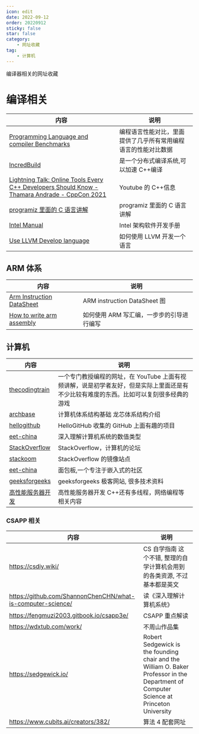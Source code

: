 ```yaml
---
icon: edit
date: 2022-09-12
order: 20220912
sticky: false
star: false
category:
    - 网址收藏
tag:
    - 计算机
---
```


编译器相关的网址收藏

<!-- more -->

# 编译相关

| 内容           | 说明                                                           |
| ------------------------------------------------------------ | -------------------------------------------------------------- |
| [Programming Language and compiler Benchmarks](https://programming-language-benchmarks.vercel.app/)              | 编程语言性能对比，里面提供了几乎所有常用编程语言的性能对比数据 |
| [IncredBuild](https://www.incredibuild.com/)                                            | 是一个分布式编译系统,可以加速 C++编译                          |
| [Lightning Talk: Online Tools Every C++ Developers Should Know - Thamara Andrade - CppCon 2021](https://www.youtube.com/watch?v=UztsWf7F_Sc&ab_channel=CppCon) | Youtube 的 C++信息                                             |
| [programiz 里面的 C 语言讲解](https://www.programiz.com/c-programming/c-data-types)     | programiz 里面的 C 语言讲解                                    |
| [Intel Manual](https://www.intel.com/content/www/us/en/developer/articles/technical/intel-sdm.html) | Intel 架构软件开发手册                                         |
| [Use LLVM Develop language](https://llvm.org/docs/tutorial/MyFirstLanguageFrontend/index.html)      | 如何使用 LLVM 开发一个语言                                     |

## ARM 体系
| 内容 | 说明 |
| ----- | ----- |
| [Arm Instruction DataSheet](https://azeria-labs.com/downloads/cheatsheetv1.3-1920x1080.png) |  ARM instruction DataSheet 图 |
| [How to write arm assembly](https://azeria-labs.com/writing-arm-assembly-part-1/) | 如何使用 ARM 写汇编，一步步的引导进行编写 |


## 计算机
| 内容  | 说明  |
| ----- | ----- |
| [thecodingtrain](https://thecodingtrain.com/) |  一个专门教授编程的网址，在 YouTube 上面有视频讲解，说是初学者友好，但是实际上里面还是有不少比较有难度的东西。比如可以复刻很多经典的游戏 |
| [archbase](https://foxsen.github.io/archbase/) | 计算机体系结构基础 龙芯体系结构介绍 |
| [hellogithub](https://hellogithub.com/) | HelloGitHub 收集的 GitHub 上面有趣的项目 |
| [eet-china](https://www.eet-china.com/mp/a154866.html) | 深入理解计算机系统的数值类型 |
| [StackOverflow](https://stackoverflow.com/) |StackOverflow，计算机的论坛 |
| [stackoom](https://stackoom.com/) |  StackOverflow 的镜像站点|
| [eet-china](https://www.eet-china.com/) |  面包板,一个专注于嵌入式的社区 |
| [geeksforgeeks](https://www.geeksforgeeks.org/) |  geeksforgeeks 极客网站, 很多技术资料 |
| [高性能服务器开发](https://balloonwj.github.io/cpp-guide-web/) | 高性能服务器开发 C++还有多线程，网络编程等相关内容 |

### CSAPP 相关
| 内容  | 说明  |
| ----- | ----- |
| https://csdiy.wiki/ | CS 自学指南 这个不错, 整理的自学计算机会用到的各类资源, 不过基本都是英文 |
| https://github.com/ShannonChenCHN/what-is-computer-science/ | 读《深入理解计算机系统》 |
| https://fengmuzi2003.gitbook.io/csapp3e/ | CSAPP 重点解读|
| https://wdxtub.com/work/ | 不周山作品集 |
| https://sedgewick.io/ | Robert Sedgewick is the founding chair and the William O. Baker Professor in the Department of Computer Science at Princeton University |
| https://www.cubits.ai/creators/382/ | 算法 4 配套网址 |

